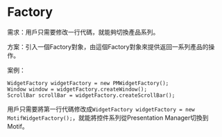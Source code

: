 # Factory

需求：用戶只需要修改一行代碼，就能夠切換產品系列。

方案：引入一個Factory對象，由這個Factory對象來提供返回一系列產品的操作。

案例：

```
WidgetFactory widgetFactory = new PMWidgetFactory();
Window window = widgetFactory.createWindow();
ScrollBar scrollBar = widgetFactory.createScrollBar();
```

用戶只需要將第一行代碼修改成`WidgetFactory widgetFactory = new MotifWidgetFactory();`，就能將控件系列從Presentation Manager切換到Motif。
